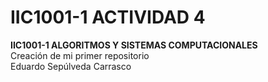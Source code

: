 # IIC1001-1 ACTIVIDAD 4
**IIC1001-1 ALGORITMOS Y SISTEMAS COMPUTACIONALES**  
Creación de mi primer repositorio  
Eduardo Sepúlveda Carrasco